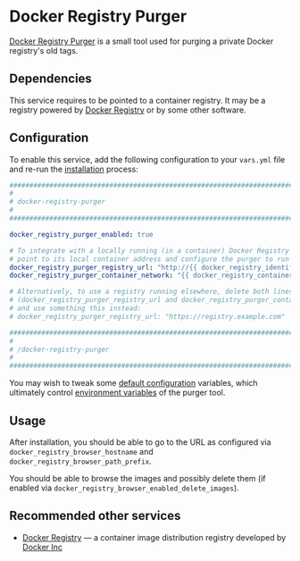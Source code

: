 <!--
SPDX-FileCopyrightText: 2023 Slavi Pantaleev

SPDX-License-Identifier: AGPL-3.0-or-later
-->

# Docker Registry Purger

[Docker Registry Purger](https://github.com/devture/docker-registry-purger) is a small tool used for purging a private Docker registry's old tags.


## Dependencies

This service requires to be pointed to a container registry. It may be a registry powered by [Docker Registry](docker-registry.md) or by some other software.


## Configuration

To enable this service, add the following configuration to your `vars.yml` file and re-run the [installation](../installing.md) process:

```yaml
########################################################################
#                                                                      #
# docker-registry-purger                                               #
#                                                                      #
########################################################################

docker_registry_purger_enabled: true

# To integrate with a locally running (in a container) Docker Registry (see `docker-registry.md`),
# point to its local container address and configure the purger to run in the registry's network.
docker_registry_purger_registry_url: "http://{{ docker_registry_identifier }}:5000"
docker_registry_purger_container_network: "{{ docker_registry_container_network }}"

# Alternatively, to use a registry running elsewhere, delete both lines above
# (docker_registry_purger_registry_url and docker_registry_purger_container_network),
# and use something this instead:
# docker_registry_purger_registry_url: "https://registry.example.com"

########################################################################
#                                                                      #
# /docker-registry-purger                                              #
#                                                                      #
########################################################################
```

You may wish to tweak some [default configuration]() variables, which ultimately control [environment variables](https://github.com/devture/docker-registry-purger#environment-variables) of the purger tool.


## Usage

After installation, you should be able to go to the URL as configured via `docker_registry_browser_hostname` and `docker_registry_browser_path_prefix`.

You should be able to browse the images and possibly delete them (if enabled via `docker_registry_browser_enabled_delete_images`).


## Recommended other services

- [Docker Registry](docker-registry.md) — a container image distribution registry developed by [Docker Inc](https://www.docker.com/)
